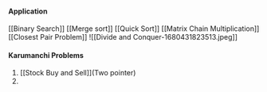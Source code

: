 #### Application
[[Binary Search]]
[[Merge sort]]
[[Quick Sort]]
[[Matrix Chain Multiplication]]
[[Closest Pair Problem]]
![[Divide and Conquer-1680431823513.jpeg]]

#### Karumanchi Problems
1) [[Stock Buy and Sell]](Two pointer)
2) 